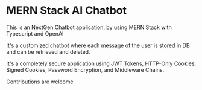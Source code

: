 
# MERN Stack AI Chatbot

This is an NextGen Chatbot application, by using MERN Stack with Typescript and OpenAI

It's a customized chatbot where each message of the user is stored in DB and can be retrieved and deleted.

It's a completely secure application using JWT Tokens, HTTP-Only Cookies, Signed Cookies, Password Encryption, and Middleware Chains.

Contributions are welcome

